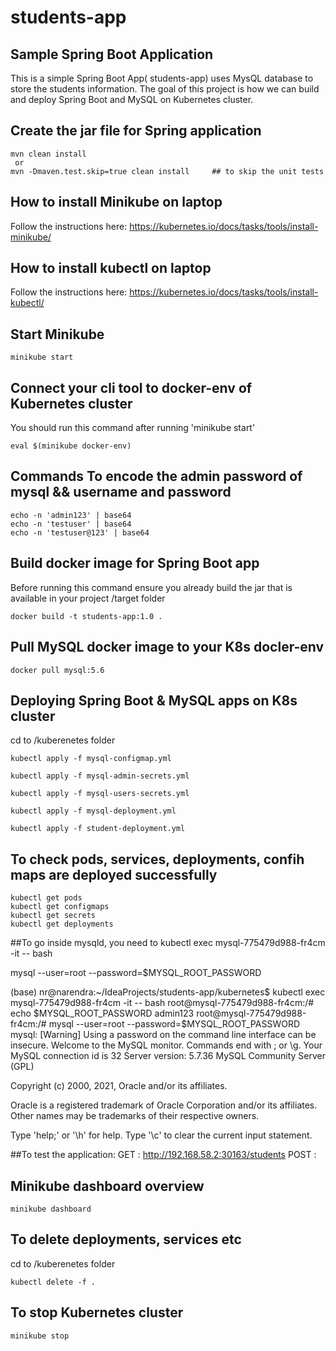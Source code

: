 # students-app

## Sample Spring Boot Application
This is a simple Spring Boot App( students-app) uses MysQL database to store the students information.
The goal of this project is how we can build and deploy Spring Boot and MySQL on Kubernetes cluster.

## Create the jar file for Spring application
```
mvn clean install  
 or 
mvn -Dmaven.test.skip=true clean install     ## to skip the unit tests
```

## How to install Minikube on laptop
Follow the instructions here: https://kubernetes.io/docs/tasks/tools/install-minikube/

## How to install kubectl on laptop
Follow the instructions here: https://kubernetes.io/docs/tasks/tools/install-kubectl/

## Start Minikube
````
minikube start
````
## Connect your cli tool to docker-env of Kubernetes cluster
You should run this command after running 'minikube start'
````
eval $(minikube docker-env)  
````

## Commands To encode the admin password of mysql && username and password
````
echo -n 'admin123' | base64
echo -n 'testuser' | base64
echo -n 'testuser@123' | base64
````

## Build docker image for Spring Boot app
Before running this command ensure you already build the jar that is available in your project /target folder
````
docker build -t students-app:1.0 . 
````

## Pull MySQL docker image to your K8s docler-env
```
docker pull mysql:5.6
```

## Deploying Spring Boot & MySQL apps on K8s cluster
cd to /kuberenetes folder
````
kubectl apply -f mysql-configmap.yml

kubectl apply -f mysql-admin-secrets.yml

kubectl apply -f mysql-users-secrets.yml

kubectl apply -f mysql-deployment.yml

kubectl apply -f student-deployment.yml
````

## To check pods, services, deployments, confih maps are deployed successfully
````
kubectl get pods
kubectl get configmaps
kubectl get secrets
kubectl get deployments
`````

##To go inside mysqld, you need to
kubectl exec mysql-775479d988-fr4cm -it -- bash

mysql --user=root --password=$MYSQL_ROOT_PASSWORD

(base) nr@narendra:~/IdeaProjects/students-app/kubernetes$ kubectl exec mysql-775479d988-fr4cm -it -- bash
root@mysql-775479d988-fr4cm:/# echo $MYSQL_ROOT_PASSWORD
admin123
root@mysql-775479d988-fr4cm:/# mysql --user=root --password=$MYSQL_ROOT_PASSWORD
mysql: [Warning] Using a password on the command line interface can be insecure.
Welcome to the MySQL monitor.  Commands end with ; or \g.
Your MySQL connection id is 32
Server version: 5.7.36 MySQL Community Server (GPL)

Copyright (c) 2000, 2021, Oracle and/or its affiliates.

Oracle is a registered trademark of Oracle Corporation and/or its
affiliates. Other names may be trademarks of their respective
owners.

Type 'help;' or '\h' for help. Type '\c' to clear the current input statement.

##To test the application:
GET : http://192.168.58.2:30163/students
POST : 


## Minikube dashboard overview
````
minikube dashboard
````
## To delete deployments, services etc
cd to /kuberenetes folder
````
kubectl delete -f .
````
## To stop Kubernetes cluster
````
minikube stop
````
